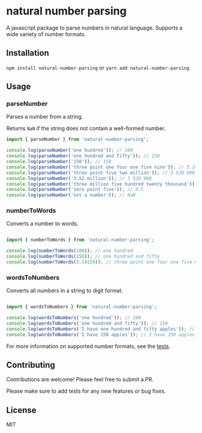 # natural number parsing
 A javascript package to parse numbers in natural language. Supports a wide variety of number formats.

## Installation
`npm install natural-number-parsing`
or
`yarn add natural-number-parsing`

## Usage

### parseNumber

Parses a number from a string.

Returns `NaN` if the string does not contain a well-formed number.

```javascript
import { parseNumber } from 'natural-number-parsing';

console.log(parseNumber('one hundred')); // 100
console.log(parseNumber('one hundred and fifty')); // 150
console.log(parseNumber('150')); // 150
console.log(parseNumber('three point one four one five nine')); // 3.14159
console.log(parseNumber('three point five two million')); // 3 520 000
console.log(parseNumber('3.52 million')); // 3 520 000
console.log(parseNumber('three million five hundred twenty thousand')); // 3 520 000
console.log(parseNumber('zero point five')); // 0.5
console.log(parseNumber('not a number')); // NaN
```

### numberToWords

Converts a number to words.

```javascript

import { numberToWords } from 'natural-number-parsing';

console.log(numberToWords(100)); // one hundred
console.log(numberToWords(150)); // one hundred and fifty
console.log(numberToWords(3.14159)); // three point one four one five nine

```

### wordsToNumbers

Converts all numbers in a string to digit format.

```javascript

import { wordsToNumbers } from 'natural-number-parsing';

console.log(wordsToNumbers('one hundred')); // 100
console.log(wordsToNumbers('one hundred and fifty')); // 150
console.log(wordsToNumbers('I have one hundred and fifty apples')); // I have 150 apples
console.log(wordsToNumbers('I have 150 apples')); // I have 150 apples
```

For more information on supported number formats, see the [tests](https://github.com/brianbob12/natural-number-parsing/tree/main/tests).

## Contributing

Contributions are welcome! Please feel free to submit a PR.

Please make sure to add tests for any new features or bug fixes.

## License

MIT


